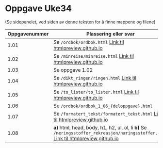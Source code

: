 # Oppgave Uke34
(Se sidepanelet, ved siden av denne teksten for å finne mappene og filene)

|Oppgavenummer|Plassering eller svar|
|---|---|
|1.01|Se `/ordbok/ordbok.html` [Link til htmlpreview.github.io](https://htmlpreview.github.io/?https://github.com/wryhode/skole_informasjonsteknologi/blob/main/kapittel1/ordbok/ordbok.html)|
|1.02|Se `/minreise/minreise.html` [Link til htmlpreview.github.io](https://htmlpreview.github.io/?https://github.com/wryhode/skole_informasjonsteknologi/blob/main/kapittel1/minreise/minreise.html)|
|1.03|Se oppgave 1.02|
|1.04|Se `/dikt_ringen/ringen.html` [Link til htmlpreview.github.io](https://htmlpreview.github.io/?https://github.com/wryhode/skole_informasjonsteknologi/blob/main/kapittel1/dikt_ringen/ringen.html)|
|1.05|Se `/to_lister/to_lister.html` [Link til htmlpreview.github.io](https://github.com/wryhode/skole_informasjonsteknologi/blob/main/kapittel1/to_lister/to_lister.html)|
|1.06|Se `/ordbok/ordbok_1_06_{deloppgave}.html`|
|1.07|Se `/formatert_tekst/formatert_tekst.html` [Link til htmlpreview.github.io](https://htmlpreview.github.io/?https://github.com/wryhode/skole_informasjonsteknologi/blob/main/kapittel1/formatert_tekst/formatert_tekst.html)|
|1.08|**a)** html, head, body, h1, h2, ul, ol, li **b)** Se `/næringsstoffer_rekreasjon/næringsstoffer.html` [Link til htmlpreview.github.io](https://htmlpreview.github.io/?https://github.com/wryhode/skole_informasjonsteknologi/blob/main/kapittel1/n%C3%A6ringsstoffer_rekreasjon/n%C3%A6ringsstoffer.html)|

